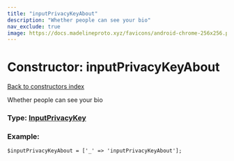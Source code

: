 ```yaml
---
title: "inputPrivacyKeyAbout"
description: "Whether people can see your bio"
nav_exclude: true
image: https://docs.madelineproto.xyz/favicons/android-chrome-256x256.png
---
```

# Constructor: inputPrivacyKeyAbout  
[Back to constructors index](/API_docs/constructors/index.html)



Whether people can see your bio




### Type: [InputPrivacyKey](/API_docs/types/InputPrivacyKey.html)


### Example:

```
$inputPrivacyKeyAbout = ['_' => 'inputPrivacyKeyAbout'];
```  
